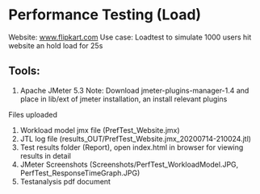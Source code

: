 # Performance Testing (Load)

Website: www.flipkart.com
Use case: Loadtest to simulate 1000 users hit website an hold load for 25s 

## Tools:
1. Apache JMeter 5.3
Note: Download jmeter-plugins-manager-1.4 and place in lib/ext of jmeter installation, an install relevant plugins

Files uploaded
1. Workload model jmx file (PrefTest_Website.jmx)
2. JTL log file (results_OUT/PrefTest_Website.jmx_20200714-210024.jtl)
3. Test results folder (Report), open index.html in browser for viewing results in detail
4. JMeter Screenshots (Screenshots/PerfTest_WorkloadModel.JPG, PerfTest_ResponseTimeGraph.JPG)
5. Testanalysis pdf document
